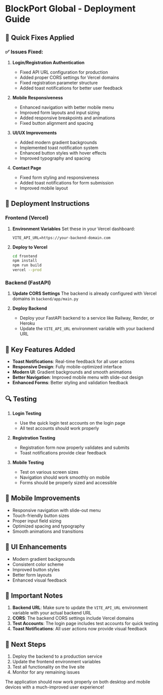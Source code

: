 # BlockPort Global - Deployment Guide

## 🚀 Quick Fixes Applied

### ✅ Issues Fixed:

1. **Login/Registration Authentication**

   - Fixed API URL configuration for production
   - Added proper CORS settings for Vercel domains
   - Fixed registration parameter structure
   - Added toast notifications for better user feedback

2. **Mobile Responsiveness**

   - Enhanced navigation with better mobile menu
   - Improved form layouts and input sizing
   - Added responsive breakpoints and animations
   - Fixed button alignment and spacing

3. **UI/UX Improvements**

   - Added modern gradient backgrounds
   - Implemented toast notification system
   - Enhanced button styles with hover effects
   - Improved typography and spacing

4. **Contact Page**
   - Fixed form styling and responsiveness
   - Added toast notifications for form submission
   - Improved mobile layout

## 🔧 Deployment Instructions

### Frontend (Vercel)

1. **Environment Variables**
   Set these in your Vercel dashboard:

   ```
   VITE_API_URL=https://your-backend-domain.com
   ```

2. **Deploy to Vercel**
   ```bash
   cd frontend
   npm install
   npm run build
   vercel --prod
   ```

### Backend (FastAPI)

1. **Update CORS Settings**
   The backend is already configured with Vercel domains in `backend/app/main.py`

2. **Deploy Backend**
   - Deploy your FastAPI backend to a service like Railway, Render, or Heroku
   - Update the `VITE_API_URL` environment variable with your backend URL

## 🎯 Key Features Added

- **Toast Notifications**: Real-time feedback for all user actions
- **Responsive Design**: Fully mobile-optimized interface
- **Modern UI**: Gradient backgrounds and smooth animations
- **Better Navigation**: Improved mobile menu with slide-out design
- **Enhanced Forms**: Better styling and validation feedback

## 🔍 Testing

1. **Login Testing**

   - Use the quick login test accounts on the login page
   - All test accounts should work properly

2. **Registration Testing**

   - Registration form now properly validates and submits
   - Toast notifications provide clear feedback

3. **Mobile Testing**
   - Test on various screen sizes
   - Navigation should work smoothly on mobile
   - Forms should be properly sized and accessible

## 📱 Mobile Improvements

- Responsive navigation with slide-out menu
- Touch-friendly button sizes
- Proper input field sizing
- Optimized spacing and typography
- Smooth animations and transitions

## 🎨 UI Enhancements

- Modern gradient backgrounds
- Consistent color scheme
- Improved button styles
- Better form layouts
- Enhanced visual feedback

## 🚨 Important Notes

1. **Backend URL**: Make sure to update the `VITE_API_URL` environment variable with your actual backend URL
2. **CORS**: The backend CORS settings include Vercel domains
3. **Test Accounts**: The login page includes test accounts for quick testing
4. **Toast Notifications**: All user actions now provide visual feedback

## 🔄 Next Steps

1. Deploy the backend to a production service
2. Update the frontend environment variables
3. Test all functionality on the live site
4. Monitor for any remaining issues

The application should now work properly on both desktop and mobile devices with a much-improved user experience!
